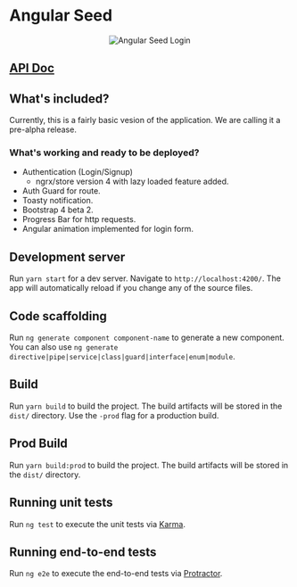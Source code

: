 # Angular Seed
<p align="center">
  <img alt="Angular Seed Login" src="https://media.giphy.com/media/26u4nMREc7nwHJUQ0/giphy.gif">
</p>

## [API Doc](https://documenter.getpostman.com/view/1691659/angular-seed/77mY1dq)

## What's included?
Currently, this is a fairly basic vesion of the application. We are calling it a pre-alpha release.

### What's working and ready to be deployed?
* Authentication (Login/Signup)
  * ngrx/store version 4 with lazy loaded feature added.
* Auth Guard for route.
* Toasty notification.
* Bootstrap 4 beta 2.
* Progress Bar for http requests.
* Angular animation implemented for login form.

## Development server

Run `yarn start` for a dev server. Navigate to `http://localhost:4200/`. The app will automatically reload if you change any of the source files.

## Code scaffolding

Run `ng generate component component-name` to generate a new component. You can also use `ng generate directive|pipe|service|class|guard|interface|enum|module`.

## Build

Run `yarn build` to build the project. The build artifacts will be stored in the `dist/` directory. Use the `-prod` flag for a production build.

## Prod Build
Run `yarn build:prod` to build the project. The build artifacts will be stored in the `dist/` directory.

## Running unit tests

Run `ng test` to execute the unit tests via [Karma](https://karma-runner.github.io).

## Running end-to-end tests

Run `ng e2e` to execute the end-to-end tests via [Protractor](http://www.protractortest.org/).
